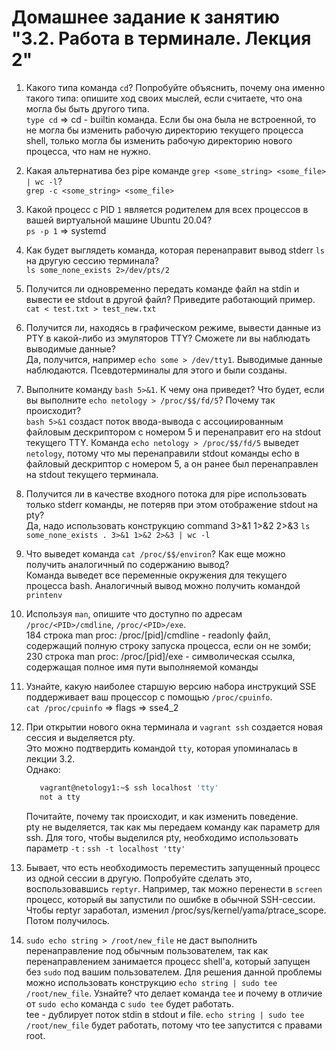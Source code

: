 # Домашнее задание к занятию "3.2. Работа в терминале. Лекция 2"

1. Какого типа команда `cd`? Попробуйте объяснить, почему она именно такого типа: опишите ход своих мыслей, если считаете, что она могла бы быть другого типа.  
  ``type cd`` => cd - builtin команда. Если бы она была не встроенной, то не могла бы изменить рабочую директорию текущего процесса shell, только могла бы изменить рабочую директорию нового процесса, что нам не нужно.  


2. Какая альтернатива без pipe команде `grep <some_string> <some_file> | wc -l`?  
`grep -c <some_string> <some_file>`


3. Какой процесс с PID `1` является родителем для всех процессов в вашей виртуальной машине Ubuntu 20.04?  
``ps -p 1`` => systemd


4. Как будет выглядеть команда, которая перенаправит вывод stderr `ls` на другую сессию терминала?  
``ls some_none_exists 2>/dev/pts/2``  


5. Получится ли одновременно передать команде файл на stdin и вывести ее stdout в другой файл? Приведите работающий пример.  
``cat < test.txt > test_new.txt``


6. Получится ли, находясь в графическом режиме, вывести данные из PTY в какой-либо из эмуляторов TTY? Сможете ли вы наблюдать выводимые данные?  
Да, получится, например `echo some > /dev/tty1`. Выводимые данные наблюдаются. Псевдотерминалы для этого и были созданы.


7. Выполните команду `bash 5>&1`. К чему она приведет? Что будет, если вы выполните `echo netology > /proc/$$/fd/5`? Почему так происходит?  
``bash 5>&1`` создаст поток ввода-вывода с ассоциированным файловым дескриптором с номером 5 и перенаправит его на stdout текущего TTY. Команда `echo netology > /proc/$$/fd/5` выведет `netology`, потому что мы перенаправили stdout команды echo в файловый дескриптор с номером 5, а он ранее был перенаправлен на stdout текущего терминала. 


8. Получится ли в качестве входного потока для pipe использовать только stderr команды, не потеряв при этом отображение stdout на pty?  
Да, надо использовать конструкцию command 3>&1 1>&2 2>&3 ``ls some_none_exists . 3>&1 1>&2 2>&3 | wc -l``

 
9. Что выведет команда `cat /proc/$$/environ`? Как еще можно получить аналогичный по содержанию вывод?  
Команда выведет все переменные окружения для текущего процесса bash. Аналогичный вывод можно получить командой ``printenv``

 
10. Используя `man`, опишите что доступно по адресам `/proc/<PID>/cmdline`, `/proc/<PID>/exe`.  
184 строка man proc: /proc/[pid]/cmdline - readonly файл, содержащий полную строку запуска процесса, если он не зомби;
230 строка man proc: /proc/[pid]/exe - символическая ссылка, содержащая полное имя пути выполняемой команды


11. Узнайте, какую наиболее старшую версию набора инструкций SSE поддерживает ваш процессор с помощью `/proc/cpuinfo`.  
``cat /proc/cpuinfo`` => flags => sse4_2


12. При открытии нового окна терминала и `vagrant ssh` создается новая сессия и выделяется pty.  
	Это можно подтвердить командой `tty`, которая упоминалась в лекции 3.2.  
	Однако:

    ```bash
	   vagrant@netology1:~$ ssh localhost 'tty'
	   not a tty
    ```

	Почитайте, почему так происходит, и как изменить поведение.   
pty не выделяется, так как мы передаем команду как параметр для ssh. Для того, чтобы выделился pty, необходимо использовать параметр ``-t`` : ``ssh -t localhost 'tty'`` 


13. Бывает, что есть необходимость переместить запущенный процесс из одной сессии в другую. Попробуйте сделать это, воспользовавшись `reptyr`. Например, так можно перенести в `screen` процесс, который вы запустили по ошибке в обычной SSH-сессии.  
Чтобы reptyr заработал, изменил /proc/sys/kernel/yama/ptrace_scope. Потом получилось.


14. `sudo echo string > /root/new_file` не даст выполнить перенаправление под обычным пользователем, так как перенаправлением занимается процесс shell'а, который запущен без `sudo` под вашим пользователем. Для решения данной проблемы можно использовать конструкцию `echo string | sudo tee /root/new_file`. Узнайте? что делает команда `tee` и почему в отличие от `sudo echo` команда с `sudo tee` будет работать.  
tee - дублирует поток stdin в stdout и file. `echo string | sudo tee /root/new_file` будет работать, потому что tee запустится с правами root.





